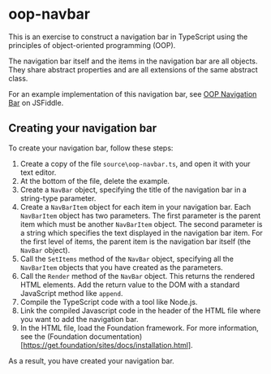# oop-navbar

This is an exercise to construct a navigation bar in TypeScript using the principles of object-oriented programming (OOP).

The navigation bar itself and the items in the navigation bar are all objects. They share abstract properties and are all extensions of the same abstract class.

For an example implementation of this navigation bar, see [OOP Navigation Bar](https://jsfiddle.net/manototh/3nat2L5o/12/) on JSFiddle.

## Creating your navigation bar

To create your navigation bar, follow these steps:

1. Create a copy of the file `source\oop-navbar.ts`, and open it with your text editor.
2. At the bottom of the file, delete the example.
3. Create a `NavBar` object, specifying the title of the navigation bar in a string-type parameter.
4. Create a `NavBarItem` object for each item in your navigation bar. Each `NavBarItem` object has two parameters. The first parameter is the parent item which must be another `NavBarItem` object. The second parameter is a string which specifies the text displayed in the navigation bar item. For the first level of items, the parent item is the navigation bar itself (the `NavBar` object).
5. Call the `SetItems` method of the `NavBar` object, specifying all the `NavBarItem` objects that you have created as the parameters.
6. Call the `Render` method of the `NavBar` object. This returns the rendered HTML elements. Add the return value to the DOM with a standard JavaScript method like `append`.
7. Compile the TypeScript code with a tool like Node.js.
8. Link the compiled Javascript code in the header of the HTML file where you want to add the navigation bar.
9. In the HTML file, load the Foundation framework. For more information, see the (Foundation documentation)[https://get.foundation/sites/docs/installation.html].

As a result, you have created your navigation bar.